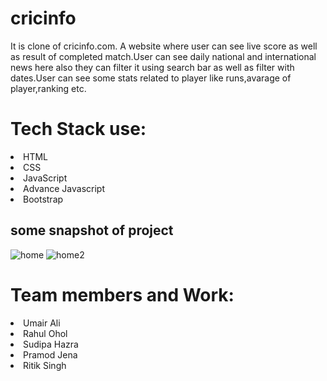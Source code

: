 # cricinfo
It is clone of cricinfo.com. A website where user can see live score as well as result of completed match.User can see daily national and international news here also they can filter it using search bar as well as filter with dates.User can see some stats related to player like runs,avarage of player,ranking etc.

# Tech Stack use:
<li> HTML
</li>
<li> CSS</li>
<li> JavaScript</li>
<li>Advance Javascript</li>
<li>Bootstrap</li>


 
 
 
## some snapshot of project 
![home](https://user-images.githubusercontent.com/36612181/128462263-b2b62d6a-7e79-47c2-bb35-d48eaea5e837.jpg)
![home2](https://user-images.githubusercontent.com/36612181/128462360-b8708e75-be04-42d5-9eeb-f193b1c56d3f.jpg)


# Team members and Work:

 <li>Umair Ali</li>
 <li>Rahul Ohol</li>
 <li>Sudipa Hazra</li>
 <li>Pramod Jena</li>
 <li>Ritik Singh</li>
 


 
 
